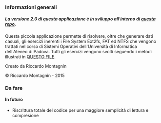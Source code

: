 ### Informazioni generali

##### La versione 2.0 di questa applicazione è in sviluppo all'interno di [questa repo](https://github.com/RiccardoM/Risolutore-Esercizi-2.0).

Questa piccola applicazione permette di risolvere, oltre che generare dati casuali, gli esercizi inerenti i File System Ext2fs, FAT ed NTFS che vengono trattati nel corso di Sistemi
Operativi dell'Università di Informatica dell'Ateneo di Padova.
Tutti gli esercizi vengono svolti seguendo i metodi illustrati in [QUESTO FILE](http://bit.ly/1RvNMHf).

Creato da Riccardo Montagnin

© Riccardo Montagnin - 2015

### Da fare
#### In futuro
+ Riscrittura totale del codice per una maggiore semplicità di lettura e compresione 

